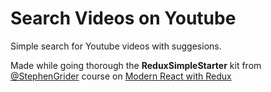 # Search Videos on Youtube
Simple search for Youtube videos with suggesions.

Made while going thorough the **ReduxSimpleStarter** kit from [@StephenGrider](https://github.com/StephenGrider) course on [Modern React with Redux](https://www.udemy.com/react-redux/)